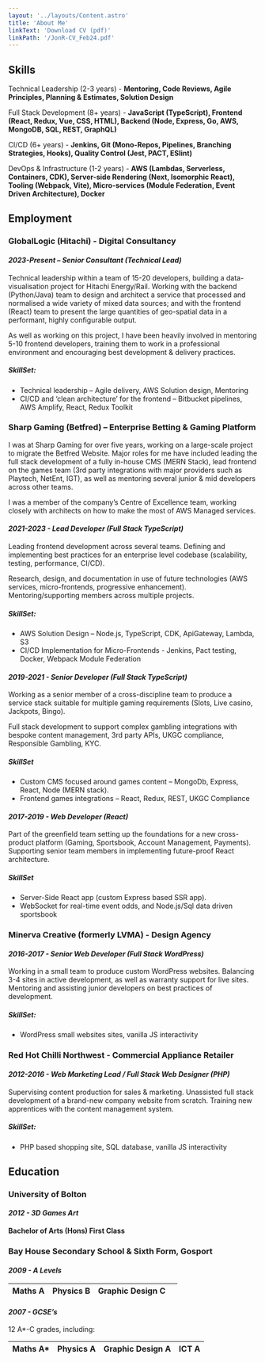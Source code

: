 ```yaml
---
layout: '../layouts/Content.astro'
title: 'About Me'
linkText: 'Download CV (pdf)'
linkPath: '/JonR-CV_Feb24.pdf'
---
```


## Skills

Technical Leadership (2-3 years) - **Mentoring, Code Reviews, Agile Principles, Planning & Estimates, Solution Design**

Full Stack Development (8+ years) - **JavaScript (TypeScript), Frontend (React, Redux, Vue, CSS, HTML), Backend (Node,
Express, Go, AWS, MongoDB, SQL, REST, GraphQL)**

CI/CD (6+ years) - **Jenkins, Git (Mono-Repos, Pipelines, Branching Strategies, Hooks), Quality Control (Jest, PACT,
ESlint)**

DevOps & Infrastructure (1-2 years) - **AWS (Lambdas, Serverless, Containers, CDK), Server-side Rendering (Next,
Isomorphic React), Tooling (Webpack, Vite), Micro-services (Module Federation, Event Driven Architecture), Docker**

## Employment

### GlobalLogic (Hitachi) - Digital Consultancy

#### _**2023-Present –** Senior Consultant (Technical Lead)_

Technical leadership within a team of 15-20 developers, building a data-visualisation project for Hitachi Energy/Rail.
Working with the backend (Python/Java) team to design and architect a service that processed and normalised a wide
variety of mixed data sources; and with the frontend (React) team to present the large quantities of geo-spatial data in
a performant, highly configurable output.

As well as working on this project, I have been heavily involved in mentoring 5-10 frontend developers, training them to
work in a professional environment and encouraging best development & delivery practices.

##### SkillSet:

- Technical leadership – Agile delivery, AWS Solution design, Mentoring
- CI/CD and ‘clean architecture’ for the frontend – Bitbucket pipelines, AWS Amplify, React, Redux Toolkit

### Sharp Gaming (Betfred) – Enterprise Betting & Gaming Platform

I was at Sharp Gaming for over five years, working on a large-scale project to migrate the Betfred Website. Major roles
for me have included leading the full stack development of a fully in-house CMS (MERN Stack), lead frontend on the games
team (3rd party integrations with major providers such as Playtech, NetEnt, IGT), as well as mentoring several junior &
mid developers across other teams.

I was a member of the company’s Centre of Excellence team, working closely with architects on how to make the most of
AWS Managed services.

#### _**2021-2023 -** Lead Developer (Full Stack TypeScript)_

Leading frontend development across several teams. Defining and implementing best practices for an enterprise level
codebase (scalability, testing, performance, CI/CD).

Research, design, and documentation in use of future technologies (AWS services, micro-frontends, progressive
enhancement). Mentoring/supporting members across multiple projects.

##### SkillSet:

- AWS Solution Design – Node.js, TypeScript, CDK, ApiGateway, Lambda, S3
- CI/CD Implementation for Micro-Frontends - Jenkins, Pact testing, Docker, Webpack Module Federation

#### _**2019-2021 -** Senior Developer (Full Stack TypeScript)_

Working as a senior member of a cross-discipline team to produce a service stack suitable for multiple gaming
requirements (Slots, Live casino, Jackpots, Bingo).

Full stack development to support complex gambling integrations with bespoke content management, 3rd party APIs, UKGC
compliance, Responsible Gambling, KYC.

##### SkillSet

- Custom CMS focused around games content – MongoDb, Express, React, Node (MERN stack).
- Frontend games integrations – React, Redux, REST, UKGC Compliance

#### _**2017-2019 -** Web Developer (React)_

Part of the greenfield team setting up the foundations for a new cross-product platform (Gaming, Sportsbook, Account
Management, Payments). Supporting senior team members in implementing future-proof React architecture.

##### SkillSet

- Server-Side React app (custom Express based SSR app).
- WebSocket for real-time event odds, and Node.js/Sql data driven sportsbook

### Minerva Creative (formerly LVMA) - Design Agency

#### _**2016-2017 -** Senior Web Developer (Full Stack WordPress)_

Working in a small team to produce custom WordPress websites. Balancing 3-4 sites in active development, as well as
warranty support for live sites. Mentoring and assisting junior developers on best practices of development.

##### SkillSet:

- WordPress small websites sites, vanilla JS interactivity

### Red Hot Chilli Northwest - Commercial Appliance Retailer

#### _**2012-2016 -** Web Marketing Lead / Full Stack Web Designer (PHP)_

Supervising content production for sales & marketing. Unassisted full stack development of a brand-new company website
from scratch. Training new apprentices with the content management system.

##### SkillSet:

- PHP based shopping site, SQL database, vanilla JS interactivity

## Education

### University of Bolton

#### _**2012 -** 3D Games Art_

**Bachelor of Arts (Hons) First Class**

### Bay House Secondary School & Sixth Form, Gosport

#### _**2009 -** A Levels_

| Maths A | Physics B | Graphic Design C |   |
| :------ | :-------- | :--------------- | - |

#### _**2007 -** GCSE’s_

12 A*-C grades, including:

| Maths A* | Physics A | Graphic Design A | ICT A |
| :------- | :-------- | :--------------- | :---- |
